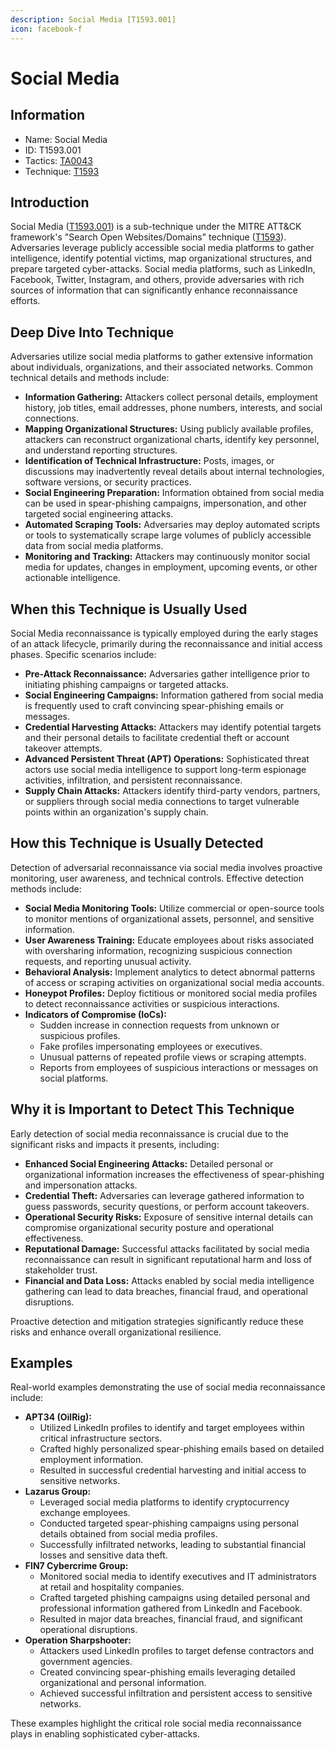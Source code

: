 ```yaml
---
description: Social Media [T1593.001]
icon: facebook-f
---
```


# Social Media

## Information

* Name: Social Media
* ID: T1593.001
* Tactics: [TA0043](../)
* Technique: [T1593](./)

## Introduction

Social Media ([T1593.001](../../../TA0043/techniques/T1593.001.md)) is a sub-technique under the MITRE ATT\&CK framework's "Search Open Websites/Domains" technique ([T1593](../../../TA0043/techniques/T1593.md)). Adversaries leverage publicly accessible social media platforms to gather intelligence, identify potential victims, map organizational structures, and prepare targeted cyber-attacks. Social media platforms, such as LinkedIn, Facebook, Twitter, Instagram, and others, provide adversaries with rich sources of information that can significantly enhance reconnaissance efforts.

## Deep Dive Into Technique

Adversaries utilize social media platforms to gather extensive information about individuals, organizations, and their associated networks. Common technical details and methods include:

* **Information Gathering:** Attackers collect personal details, employment history, job titles, email addresses, phone numbers, interests, and social connections.
* **Mapping Organizational Structures:** Using publicly available profiles, attackers can reconstruct organizational charts, identify key personnel, and understand reporting structures.
* **Identification of Technical Infrastructure:** Posts, images, or discussions may inadvertently reveal details about internal technologies, software versions, or security practices.
* **Social Engineering Preparation:** Information obtained from social media can be used in spear-phishing campaigns, impersonation, and other targeted social engineering attacks.
* **Automated Scraping Tools:** Adversaries may deploy automated scripts or tools to systematically scrape large volumes of publicly accessible data from social media platforms.
* **Monitoring and Tracking:** Attackers may continuously monitor social media for updates, changes in employment, upcoming events, or other actionable intelligence.

## When this Technique is Usually Used

Social Media reconnaissance is typically employed during the early stages of an attack lifecycle, primarily during the reconnaissance and initial access phases. Specific scenarios include:

* **Pre-Attack Reconnaissance:** Adversaries gather intelligence prior to initiating phishing campaigns or targeted attacks.
* **Social Engineering Campaigns:** Information gathered from social media is frequently used to craft convincing spear-phishing emails or messages.
* **Credential Harvesting Attacks:** Attackers may identify potential targets and their personal details to facilitate credential theft or account takeover attempts.
* **Advanced Persistent Threat (APT) Operations:** Sophisticated threat actors use social media intelligence to support long-term espionage activities, infiltration, and persistent reconnaissance.
* **Supply Chain Attacks:** Attackers identify third-party vendors, partners, or suppliers through social media connections to target vulnerable points within an organization's supply chain.

## How this Technique is Usually Detected

Detection of adversarial reconnaissance via social media involves proactive monitoring, user awareness, and technical controls. Effective detection methods include:

* **Social Media Monitoring Tools:** Utilize commercial or open-source tools to monitor mentions of organizational assets, personnel, and sensitive information.
* **User Awareness Training:** Educate employees about risks associated with oversharing information, recognizing suspicious connection requests, and reporting unusual activity.
* **Behavioral Analysis:** Implement analytics to detect abnormal patterns of access or scraping activities on organizational social media accounts.
* **Honeypot Profiles:** Deploy fictitious or monitored social media profiles to detect reconnaissance activities or suspicious interactions.
* **Indicators of Compromise (IoCs):**
  * Sudden increase in connection requests from unknown or suspicious profiles.
  * Fake profiles impersonating employees or executives.
  * Unusual patterns of repeated profile views or scraping attempts.
  * Reports from employees of suspicious interactions or messages on social platforms.

## Why it is Important to Detect This Technique

Early detection of social media reconnaissance is crucial due to the significant risks and impacts it presents, including:

* **Enhanced Social Engineering Attacks:** Detailed personal or organizational information increases the effectiveness of spear-phishing and impersonation attacks.
* **Credential Theft:** Adversaries can leverage gathered information to guess passwords, security questions, or perform account takeovers.
* **Operational Security Risks:** Exposure of sensitive internal details can compromise organizational security posture and operational effectiveness.
* **Reputational Damage:** Successful attacks facilitated by social media reconnaissance can result in significant reputational harm and loss of stakeholder trust.
* **Financial and Data Loss:** Attacks enabled by social media intelligence gathering can lead to data breaches, financial fraud, and operational disruptions.

Proactive detection and mitigation strategies significantly reduce these risks and enhance overall organizational resilience.

## Examples

Real-world examples demonstrating the use of social media reconnaissance include:

* **APT34 (OilRig):**
  * Utilized LinkedIn profiles to identify and target employees within critical infrastructure sectors.
  * Crafted highly personalized spear-phishing emails based on detailed employment information.
  * Resulted in successful credential harvesting and initial access to sensitive networks.
* **Lazarus Group:**
  * Leveraged social media platforms to identify cryptocurrency exchange employees.
  * Conducted targeted spear-phishing campaigns using personal details obtained from social media profiles.
  * Successfully infiltrated networks, leading to substantial financial losses and sensitive data theft.
* **FIN7 Cybercrime Group:**
  * Monitored social media to identify executives and IT administrators at retail and hospitality companies.
  * Crafted targeted phishing campaigns using detailed personal and professional information gathered from LinkedIn and Facebook.
  * Resulted in major data breaches, financial fraud, and significant operational disruptions.
* **Operation Sharpshooter:**
  * Attackers used LinkedIn profiles to target defense contractors and government agencies.
  * Created convincing spear-phishing emails leveraging detailed organizational and personal information.
  * Achieved successful infiltration and persistent access to sensitive networks.

These examples highlight the critical role social media reconnaissance plays in enabling sophisticated cyber-attacks.
